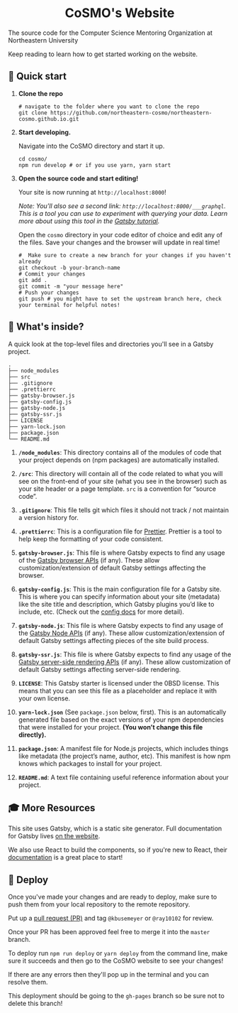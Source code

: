 <h1 align="center">
  CoSMO's Website
</h1>

The source code for the Computer Science Mentoring Organization at Northeastern University

Keep reading to learn how to get started working on the website.

## 🚀 Quick start

1.  **Clone the repo**

    ```shell
    # navigate to the folder where you want to clone the repo
    git clone https://github.com/northeastern-cosmo/northeastern-cosmo.github.io.git
    ```

2.  **Start developing.**

    Navigate into the CoSMO directory and start it up.

    ```shell
    cd cosmo/
    npm run develop # or if you use yarn, yarn start
    ```

3.  **Open the source code and start editing!**

    Your site is now running at `http://localhost:8000`!

    _Note: You'll also see a second link: _`http://localhost:8000/___graphql`_. This is a tool you can use to experiment with querying your data. Learn more about using this tool in the [Gatsby tutorial](https://www.gatsbyjs.org/tutorial/part-five/#introducing-graphiql)._

    Open the `cosmo` directory in your code editor of choice and edit any of the files. Save your changes and the browser will update in real time!

    ```shell
    #  Make sure to create a new branch for your changes if you haven't already
    git checkout -b your-branch-name
    # Commit your changes
    git add .
    git commit -m "your message here"
    # Push your changes
    git push # you might have to set the upstream branch here, check your terminal for helpful notes!
    ```

## 🧐 What's inside?

A quick look at the top-level files and directories you'll see in a Gatsby project.

    .
    ├── node_modules
    ├── src
    ├── .gitignore
    ├── .prettierrc
    ├── gatsby-browser.js
    ├── gatsby-config.js
    ├── gatsby-node.js
    ├── gatsby-ssr.js
    ├── LICENSE
    ├── yarn-lock.json
    ├── package.json
    └── README.md

1.  **`/node_modules`**: This directory contains all of the modules of code that your project depends on (npm packages) are automatically installed.

2.  **`/src`**: This directory will contain all of the code related to what you will see on the front-end of your site (what you see in the browser) such as your site header or a page template. `src` is a convention for “source code”.

3.  **`.gitignore`**: This file tells git which files it should not track / not maintain a version history for.

4.  **`.prettierrc`**: This is a configuration file for [Prettier](https://prettier.io/). Prettier is a tool to help keep the formatting of your code consistent.

5.  **`gatsby-browser.js`**: This file is where Gatsby expects to find any usage of the [Gatsby browser APIs](https://www.gatsbyjs.org/docs/browser-apis/) (if any). These allow customization/extension of default Gatsby settings affecting the browser.

6.  **`gatsby-config.js`**: This is the main configuration file for a Gatsby site. This is where you can specify information about your site (metadata) like the site title and description, which Gatsby plugins you’d like to include, etc. (Check out the [config docs](https://www.gatsbyjs.org/docs/gatsby-config/) for more detail).

7.  **`gatsby-node.js`**: This file is where Gatsby expects to find any usage of the [Gatsby Node APIs](https://www.gatsbyjs.org/docs/node-apis/) (if any). These allow customization/extension of default Gatsby settings affecting pieces of the site build process.

8.  **`gatsby-ssr.js`**: This file is where Gatsby expects to find any usage of the [Gatsby server-side rendering APIs](https://www.gatsbyjs.org/docs/ssr-apis/) (if any). These allow customization of default Gatsby settings affecting server-side rendering.

9.  **`LICENSE`**: This Gatsby starter is licensed under the 0BSD license. This means that you can see this file as a placeholder and replace it with your own license.

10. **`yarn-lock.json`** (See `package.json` below, first). This is an automatically generated file based on the exact versions of your npm dependencies that were installed for your project. **(You won’t change this file directly).**

11. **`package.json`**: A manifest file for Node.js projects, which includes things like metadata (the project’s name, author, etc). This manifest is how npm knows which packages to install for your project.

12. **`README.md`**: A text file containing useful reference information about your project.

## 🎓 More Resources

This site uses Gatsby, which is a static site generator. Full documentation for Gatsby lives [on the website](https://www.gatsbyjs.org/).

We also use React to build the components, so if you're new to React, their [documentation](https://reactjs.org/docs/getting-started.html) is a great place to start!

## 💫 Deploy

Once you've made your changes and are ready to deploy, make sure to push them from your local repository to the remote repository.

Put up a [pull request (PR)](https://docs.github.com/en/free-pro-team@latest/github/collaborating-with-issues-and-pull-requests/about-pull-requests) and tag
`@kbusemeyer` or `@ray10102` for review.

Once your PR has been approved feel free to merge it into the `master` branch.

To deploy run `npm run deploy` or `yarn deploy` from the command line, make sure it succeeds and then go to the CoSMO website to see your changes!

If there are any errors then they'll pop up in the terminal and you can resolve them.

This deployment should be going to the `gh-pages` branch so be sure not to delete this branch!
